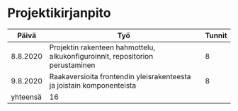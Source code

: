 # Projektikirjanpito

|Päivä|Työ|Tunnit|
---|---|---|
8.8.2020|Projektin rakenteen hahmottelu, alkukonfiguroinnit, repositorion perustaminen|8|
9.8.2020|Raakaversioita frontendin yleisrakenteesta ja joistain komponenteista|8
|yhteensä|16

